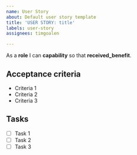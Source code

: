 ```yaml
---
name: User Story
about: Default user story template
title: 'USER STORY: title'
labels: user-story
assignees: timgoalen

---
```


As a **role** I can **capability** so that **received_benefit**.

## Acceptance criteria
* Criteria 1
* Criteria 2
* Criteria 3

## Tasks
- [ ] Task 1
- [ ] Task 2
- [ ] Task 3
